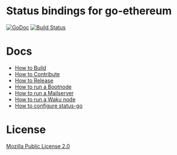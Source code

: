 # Status bindings for go-ethereum

[![GoDoc](https://godoc.org/github.com/planq-network/status-go?status.svg)](https://godoc.org/github.com/planq-network/status-go)
[![Build Status](https://travis-ci.org/planq-network/status-go.svg?branch=develop)](https://travis-ci.org/planq-network/status-go)

# Docs

- [How to Build](https://status.im/technical/build_status/status_go.html)
- [How to Contribute](CONTRIBUTING.md)
- [How to Release](RELEASING.md)
- [How to run a Bootnode](BOOTNODE.md)
- [How to run a Mailserver](MAILSERVER.md)
- [How to run a Waku node](./_examples/README.md#run-waku-node)
- [How to configure status-go](/config)

# License

[Mozilla Public License 2.0](https://github.com/planq-network/status-go/blob/develop/LICENSE.md)
